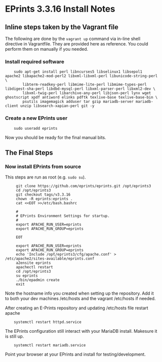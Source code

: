 
# EPrints 3.3.16 Install Notes

## Inline steps taken by the Vagrant file

The following are done by the `vagrant up` command via in-line shell directive in Vagrantfile. 
They are provided here as reference.  You could perform them on manually if you needed.

### Install required software

```shell
    sudo apt-get install perl libncurses5 libselinux1 libsepol1 apache2 libapache2-mod-perl2 libxml-libxml-perl libunicode-string-perl \
        libterm-readkey-perl libmime-lite-perl libmime-types-perl libdigest-sha-perl libdbd-mysql-perl libxml-parser-perl libxml2-dev \
        libxml-twig-perl libarchive-any-perl libjson-perl lynx wget ghostscript xpdf antiword elinks pdftk texlive-base texlive-base-bin \
        psutils imagemagick adduser tar gzip mariadb-server mariadb-client unzip libsearch-xapian-perl git -y
```

### Create a new EPrints user

```shell
    sudo useradd eprints
```

Now you should be ready for the final manual bits.

## The Final Steps

### Now install EPrints from source

This steps are run as root (e.g. `sudo su`).

```shell
     git clone https://github.com/eprints/eprints.git /opt/eprints3
     cd /opt/eprints3
     git checkout tags/v3.3.16
     chown -R eprints:eprints .
     cat <<EOT >>/etc/bash.bashrc

     #
     # EPrints Environment Settings for startup.
     #
     export APACHE_RUN_USER=eprints
     export APACHE_RUN_GROUP=eprints

     EOT

     export APACHE_RUN_USER=eprints
     export APACHE_RUN_GROUP=eprints
     echo 'Include /opt/eprints3/cfg/apache.conf' > /etc/apache2/sites-available/eprints.conf
     a2ensite eprints
     apachectl restart
     cd /opt/eprints3
     su eprints
     ./bin/epadmin create
     exit
```

Note the hostname info you created when setting up the repository. Add it
to both your dev machines /etc/hosts and the vagrant /etc/hosts if needed.

After creating an E-Prints repository and updating /etc/hosts file restart apache

```shell
    systemctl restart httpd.service
```

The EPrints configuration still interact with your MariaDB install. Makesure
it is still up.

```shell
    systemctl restart mariadb.service
```

Point your browser at your EPrints and install for testing/development.

